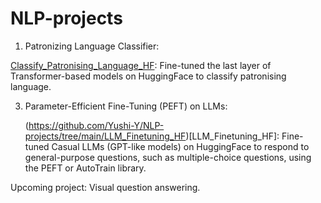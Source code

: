 # NLP-projects

1. Patronizing Language Classifier:

[Classify_Patronising_Language_HF](https://github.com/Yushi-Y/NLP-projects/tree/main/Classify_Patrinosing_Language_HF): Fine-tuned the last layer of Transformer-based models on HuggingFace to classify patronising language.

3. Parameter-Efficient Fine-Tuning (PEFT) on LLMs:

   (https://github.com/Yushi-Y/NLP-projects/tree/main/LLM_Finetuning_HF)[LLM_Finetuning_HF]: Fine-tuned Casual LLMs (GPT-like models) on HuggingFace to respond to general-purpose questions, such as multiple-choice questions, using the PEFT or AutoTrain library.
   
Upcoming project: Visual question answering.
